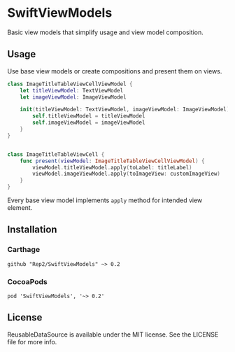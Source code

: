 # SwiftViewModels

Basic view models that simplify usage and view model composition. 

## Usage

Use base view models or create compositions and present them on views.

```Swift
class ImageTitleTableViewCellViewModel {
    let titleViewModel: TextViewModel
    let imageViewModel: ImageViewModel

    init(titleViewModel: TextViewModel, imageViewModel: ImageViewModel) {
        self.titleViewModel = titleViewModel
        self.imageViewModel = imageViewModel
    }
}


class ImageTitleTableViewCell {
    func present(viewModel: ImageTitleTableViewCellViewModel) {
        viewModel.titleViewModel.apply(toLabel: titleLabel)
        viewModel.imageViewModel.apply(toImageView: customImageView)
    }
}
```

Every base view model implements ```apply``` method for intended view element. 

## Installation

### Carthage

```
github "Rep2/SwiftViewModels" ~> 0.2
```

### CocoaPods

```
pod 'SwiftViewModels', '~> 0.2'
```

## License

ReusableDataSource is available under the MIT license. See the LICENSE file for more info.
